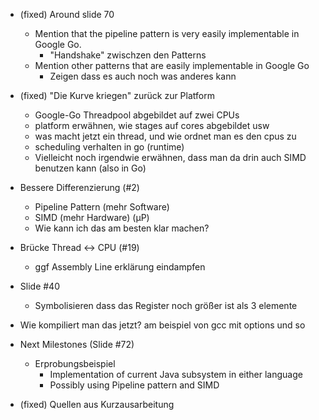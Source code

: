 * (fixed) Around slide 70
    * Mention that the pipeline pattern is very easily implementable in Google Go.
        * "Handshake" zwischzen den Patterns
    * Mention other patterns that are easily implementable in Google Go
        * Zeigen dass es auch noch was anderes kann

* (fixed) "Die Kurve kriegen" zurück zur Platform
    * Google-Go Threadpool abgebildet auf zwei CPUs
    * platform erwähnen, wie stages auf cores abgebildet usw
    * was macht jetzt ein thread, und wie ordnet man es den cpus zu
    * scheduling verhalten in go (runtime)
    * Vielleicht noch irgendwie erwähnen, dass man da drin auch SIMD benutzen kann (also in Go)

* Bessere Differenzierung (#2)
    * Pipeline Pattern (mehr Software)
    * SIMD (mehr Hardware) (µP)
    * Wie kann ich das am besten klar machen?

* Brücke Thread <-> CPU (#19)
    * ggf Assembly Line erklärung eindampfen

* Slide #40
    * Symbolisieren dass das Register noch größer ist als 3 elemente

* Wie kompiliert man das jetzt? am beispiel von gcc mit options und so

* Next Milestones (Slide #72)
    * Erprobungsbeispiel
        * Implementation of current Java subsystem in either language
        * Possibly using Pipeline pattern and SIMD

* (fixed) Quellen aus Kurzausarbeitung
